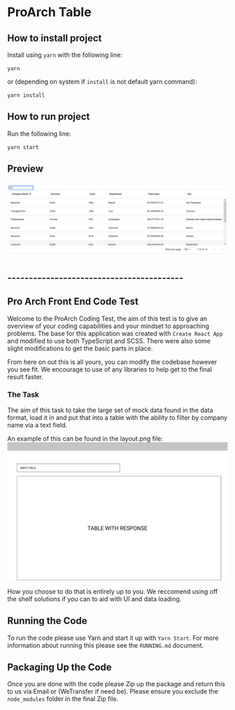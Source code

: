 # ProArch Table

## How to install project

Install using `yarn` with the following line:

```
yarn
```

or (depending on system if `install` is not default yarn command):

```
yarn install
```

## How to run project

Run the following line:

```
yarn start
```

## Preview

![ProArch Table Preview](./preview.png "Preview")


## ----------------------------------------- ##

## Pro Arch Front End Code Test

Welcome to the ProArch Coding Test, the aim of this test is to give an overview of your coding capabilities and your mindset to approaching problems. The base for this application was created with `Create React App` and modified to use both TypeScript and SCSS. There were also some slight modifications to get the basic parts in place.

From here on out this is all yours, you can modify the codebase however you see fit. We encourage to use of any libraries to help get to the final result faster.

### The Task

The aim of this task to take the large set of mock data found in the data format, load it in and put that into a table with the ability to filter by company name via a text field.

An example of this can be found in the layout.png file:
![Layout Design](./layout.png "Layout")

How you choose to do that is entirely up to you. We reccomend using off the shelf solutions if you can to aid with UI and data loading.

## Running the Code

To run the code please use Yarn and start it up with `Yarn Start`. For more information about running this please see the `RUNNING.md` document.

## Packaging Up the Code

Once you are done with the code please Zip up the package and return this to us via Email or (WeTransfer if need be). Please ensure you exclude the `node_modules` folder in the final Zip file.
